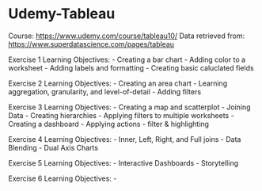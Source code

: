 # Udemy-Tableau
Course: https://www.udemy.com/course/tableau10/
Data retrieved from: https://www.superdatascience.com/pages/tableau

Exercise 1 Learning Objectives:
	- Creating a bar chart
	- Adding color to a worksheet
	- Adding labels and formatting
	- Creating basic caluclated fields

Exercise 2 Learning Objectives:
	- Creating an area chart
	- Learning aggregation, granularity, and level-of-detail
	- Adding filters
	
Exercise 3 Learning Objectives:
	- Creating a map and scatterplot
	- Joining Data
	- Creating hierarchies
	- Applying filters to multiple worksheets
	- Creating a dashboard
	- Applying actions - filter & highlighting

Exercise 4 Learning Objectives:
	- Inner, Left, Right, and Full joins
	- Data Blending
	- Dual Axis Charts
	
Exercise 5 Learning Objectives:
	- Interactive Dashboards
	- Storytelling
	
Exercise 6 Learning Objectives:
	- 